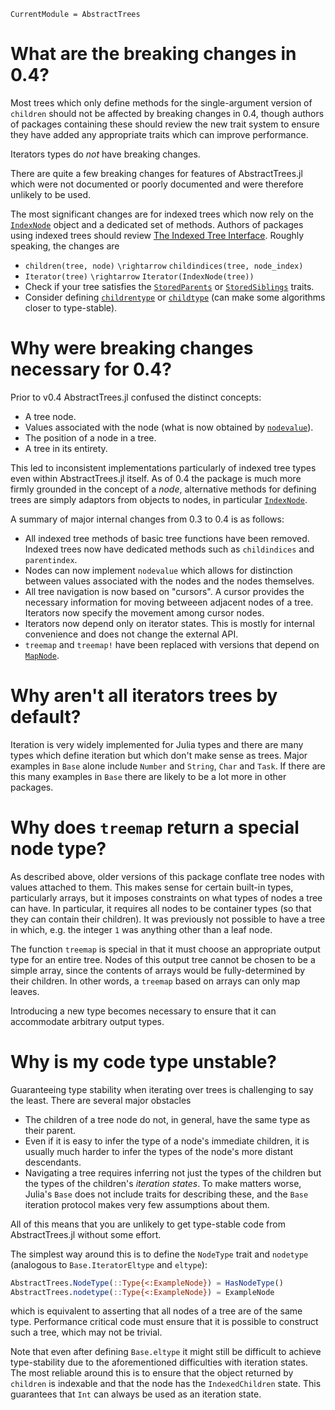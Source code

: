 ```@meta
CurrentModule = AbstractTrees
```

# What are the breaking changes in 0.4?
Most trees which only define methods for the single-argument version of `children` should not be
affected by breaking changes in 0.4, though authors of packages containing these should review the
new trait system to ensure they have added any appropriate traits which can improve performance.

Iterators types do *not* have breaking changes.

There are quite a few breaking changes for features of AbstractTrees.jl which were not documented or
poorly documented and were therefore unlikely to be used.

The most significant changes are for indexed trees which now rely on the [`IndexNode`](@ref) object
and a dedicated set of methods.  Authors of packages using indexed trees should review [The Indexed
Tree Interface](@ref).  Roughly speaking, the changes are
- `children(tree, node)` ``\rightarrow`` `childindices(tree, node_index)`
- `Iterator(tree)` ``\rightarrow`` `Iterator(IndexNode(tree))`
- Check if your tree satisfies the [`StoredParents`](@ref) or [`StoredSiblings`](@ref) traits.
- Consider defining [`childrentype`](@ref) or [`childtype`](@ref) (can make some algorithms closer
    to type-stable).


# Why were breaking changes necessary for 0.4?
Prior to v0.4 AbstractTrees.jl confused the distinct concepts:
- A tree node.
- Values associated with the node (what is now obtained by [`nodevalue`](@ref)).
- The position of a node in a tree.
- A tree in its entirety.

This led to inconsistent implementations particularly of indexed tree types even within
AbstractTrees.jl itself.  As of 0.4 the package is much more firmly grounded in the concept of a
*node*, alternative methods for defining trees are simply adaptors from objects to nodes, in
particular [`IndexNode`](@ref).

A summary of major internal changes from 0.3 to 0.4 is as follows:
- All indexed tree methods of basic tree functions have been removed.  Indexed trees now have
    dedicated methods such as `childindices` and `parentindex`.
- Nodes can now implement `nodevalue` which allows for distinction between values associated with
    the nodes and the nodes themselves.
- All tree navigation is now based on "cursors".  A cursor provides the necessary information for
    moving betweeen adjacent nodes of a tree.  Iterators now specify the movement among cursor
    nodes.
- Iterators now depend only on iterator states.  This is mostly for internal convenience and does not
    change the external API.
- `treemap` and `treemap!` have been replaced with versions that depend on [`MapNode`](@ref).

# Why aren't all iterators trees by default?
Iteration is very widely implemented for Julia types and there are many types which define iteration
but which don't make sense as trees.  Major examples in `Base` alone include `Number` and `String`,
`Char` and `Task`.  If there are this many examples in `Base` there are likely to be a lot more in
other packages.

# Why does `treemap` return a special node type?
As described above, older versions of this package conflate tree nodes with values attached to them.
This makes sense for certain built-in types, particularly arrays, but it imposes constraints on what
types of nodes a tree can have.  In particular, it requires all nodes to be container types (so that
they can contain their children).  It was previously not possible to have a tree in which, e.g. the
integer `1` was anything other than a leaf node.

The function `treemap` is special in that it must choose an appropriate output type for an entire
tree.  Nodes of this output tree cannot be chosen to be a simple array, since the contents of arrays
would be fully-determined by their children.  In other words, a `treemap` based on arrays can only
map leaves.

Introducing a new type becomes necessary to ensure that it can accommodate arbitrary output types.

# Why is my code type unstable?
Guaranteeing type stability when iterating over trees is challenging to say the least.  There are
several major obstacles
- The children of a tree node do not, in general, have the same type as their parent.
- Even if it is easy to infer the type of a node's immediate children, it is usually much harder to
    infer the types of the node's more distant descendants.
- Navigating a tree requires inferring not just the types of the children but the types of the
    children's *iteration states*.  To make matters worse, Julia's `Base` does not include traits
    for describing these, and the `Base` iteration protocol makes very few assumptions about them.

All of this means that you are unlikely to get type-stable code from AbstractTrees.jl without some
effort.

The simplest way around this is to define the `NodeType` trait and `nodetype` (analogous to
`Base.IteratorEltype` and `eltype`):
```julia
AbstractTrees.NodeType(::Type{<:ExampleNode}) = HasNodeType()
AbstractTrees.nodetype(::Type{<:ExampleNode}) = ExampleNode
```
which is equivalent to asserting that all nodes of a tree are of the same type.  Performance
critical code must ensure that it is possible to construct such a tree, which may not be trivial.

Note that even after defining `Base.eltype` it might still be difficult to achieve type-stability
due to the aforementioned difficulties with iteration states.  The most reliable around this is to
ensure that the object returned by `children` is indexable and that the node has the
`IndexedChildren` state.  This guarantees that `Int` can always be used as an iteration state.
